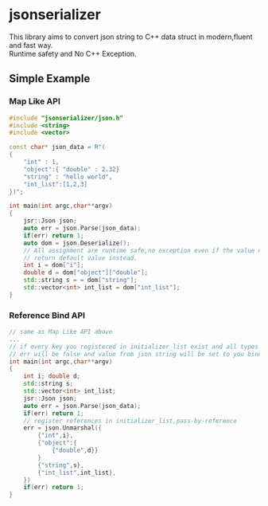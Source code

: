 # jsonserializer
This library aims to convert json string to C++ data struct in modern,fluent and fast way.  
Runtime safety and No C++ Exception.

## Simple Example

### Map Like API
```c++
#include "jsonserializer/json.h"
#include <string>
#include <vector>

const char* json_data = R"(
{
    "int" : 1,
    "object":{ "double" : 2.32}
    "string" : "hello world",
    "int_list":[1,2,3]
})";

int main(int argc,char**argv)
{
    jsr::Json json;
    auto err = json.Parse(json_data);
    if(err) return 1;
    auto dom = json.Deserialize();
    // All assignment are runtime safe,no exception even if the value not exist
    // return default value instead.
    int i = dom["i"];
    double d = dom["object"]["double"]; 
    std::string s = = dom["string"];
    std::vector<int> int_list = dom["int_list"];
}
```

### Reference Bind API
```c++
// same as Map Like API above
...
// if every key you registered in initializer_list exist and all types are matched,
// err will be false and value from json string will be set to you bind references appropriately.
int main(int argc,char**argv)
{
    int i; double d; 
    std::string s;
    std::vector<int> int_list;
    jsr::Json json;
    auto err = json.Parse(json_data);
    if(err) return 1;
    // register references in initializer_list,pass-by-reference
    err = json.Unmarshal({
        {"int",i},
        {"object":{
            {"double",d}}
        }
        {"string",s},
        {"int_list",int_list},
    })
    if(err) return 1;
}
```

